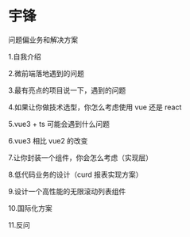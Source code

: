 # 宇锋

问题偏业务和解决方案

1.自我介绍

2.微前端落地遇到的问题

3.最有亮点的项目说一下，遇到的问题

4.如果让你做技术选型，你怎么考虑使用 vue 还是 react

5.vue3 + ts 可能会遇到什么问题

6.vue3 相比 vue2 的改变

7.让你封装一个组件，你会怎么考虑（实现层）

8.低代码业务的设计（curd 报表实现方案）

9.设计一个高性能的无限滚动列表组件

10.国际化方案

11.反问
